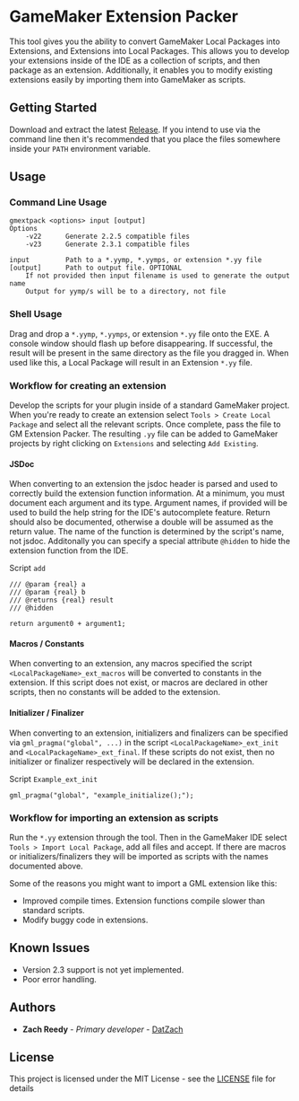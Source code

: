 # GameMaker Extension Packer

This tool gives you the ability to convert GameMaker Local Packages into Extensions, and Extensions into Local Packages. This allows you to develop your extensions inside of the IDE as a collection of scripts, and then package as an extension. Additionally, it enables you to modify existing extensions easily by importing them into GameMaker as scripts.

## Getting Started
Download and extract the latest [Release](https://github.com/DatZach/GMExtensionPacker/releases). If you intend to use via the command line then it's recommended that you place the files somewhere inside your `PATH` environment variable.

## Usage
### Command Line Usage
```
gmextpack <options> input [output]
Options
    -v22      Generate 2.2.5 compatible files
    -v23      Generate 2.3.1 compatible files

input         Path to a *.yymp, *.yymps, or extension *.yy file
[output]      Path to output file. OPTIONAL
    If not provided then input filename is used to generate the output name
    Output for yymp/s will be to a directory, not file
```

### Shell Usage
Drag and drop a `*.yymp`, `*.yymps`, or extension `*.yy` file onto the EXE. A console window should flash up before disappearing. If successful, the result will be present in the same directory as the file you dragged in. When used like this, a Local Package will result in an Extension `*.yy` file.

### Workflow for creating an extension
Develop the scripts for your plugin inside of a standard GameMaker project. When you're ready to create an extension select `Tools > Create Local Package` and select all the relevant scripts. Once complete, pass the file to GM Extension Packer. The resulting `.yy` file can be added to GameMaker projects by right clicking on `Extensions` and selecting `Add Existing`.

#### JSDoc
When converting to an extension the jsdoc header is parsed and used to correctly build the extension function information. At a minimum, you must document each argument and its type. Argument names, if provided will be used to build the help string for the IDE's autocomplete feature. Return should also be documented, otherwise a double will be assumed as the return value. The name of the function is determined by the script's name, not jsdoc. Additonally you can specify a special attribute `@hidden` to hide the extension function from the IDE.

Script `add`
```gml
/// @param {real} a
/// @param {real} b
/// @returns {real} result
/// @hidden

return argument0 + argument1;
```

#### Macros / Constants
When converting to an extension, any macros specified the script `<LocalPackageName>_ext_macros` will be converted to constants in the extension. If this script does not exist, or macros are declared in other scripts, then no constants will be added to the extension.

#### Initializer / Finalizer
When converting to an extension, initializers and finalizers can be specified via `gml_pragma("global", ...)` in the script `<LocalPackageName>_ext_init` and `<LocalPackageName>_ext_final`. If these scripts do not exist, then no initializer or finalizer respectively will be declared in the extension.

Script `Example_ext_init`
```gml
gml_pragma("global", "example_initialize();");
```

### Workflow for importing an extension as scripts
Run the `*.yy` extension through the tool. Then in the GameMaker IDE select `Tools > Import Local Package`, add all files and accept. If there are macros or initializers/finalizers they will be imported as scripts with the names documented above.

Some of the reasons you might want to import a GML extension like this:
 - Improved compile times. Extension functions compile slower than standard scripts.
 - Modify buggy code in extensions.

## Known Issues
 - Version 2.3 support is not yet implemented.
 - Poor error handling.

## Authors

* **Zach Reedy** - *Primary developer* - [DatZach](https://github.com/DatZach)

## License

This project is licensed under the MIT License - see the [LICENSE](LICENSE) file for details